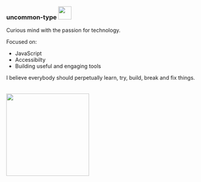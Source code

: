 
### uncommon-type <img src="https://github.com/uncommon-type/uncommon-type/assets/74302233/02bb27af-6bd0-442e-84b8-4d943e88e94c" width="35px" alt=""/>

Curious mind with the passion for technology.
<br/>



Focused on:
  - JavaScript
  - Accessibilty
  - Building useful and engaging tools


I believe everybody should perpetually learn, try, build, break and fix things.
<br/>
<br/>
<br/>
<img src="https://github.com/uncommon-type/uncommon-type/assets/74302233/00319548-a74d-4346-9018-6b8194b56d89" width="220">


